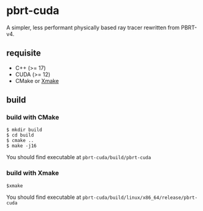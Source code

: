 # pbrt-cuda

A simpler, less performant physically based ray tracer rewritten from PBRT-v4.

## requisite

* C++ (>= 17)
* CUDA (>= 12)
* CMake or [Xmake](https://xmake.io/)


## build

### build with CMake

```
$ mkdir build
$ cd build
$ cmake ..
$ make -j16
```

You should find executable at `pbrt-cuda/build/pbrt-cuda`

### build with Xmake

```
$xmake
```

You should find executable at `pbrt-cuda/build/linux/x86_64/release/pbrt-cuda`
